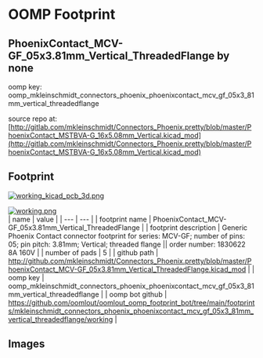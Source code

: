# OOMP Footprint  
## PhoenixContact_MCV-GF_05x3.81mm_Vertical_ThreadedFlange  by none  
  
oomp key: oomp_mkleinschmidt_connectors_phoenix_phoenixcontact_mcv_gf_05x3_81mm_vertical_threadedflange  
  
source repo at: [http://gitlab.com/mkleinschmidt/Connectors_Phoenix.pretty/blob/master/PhoenixContact_MSTBVA-G_16x5.08mm_Vertical.kicad_mod](http://gitlab.com/mkleinschmidt/Connectors_Phoenix.pretty/blob/master/PhoenixContact_MSTBVA-G_16x5.08mm_Vertical.kicad_mod)  
## Footprint  
  
[![working_kicad_pcb_3d.png](working_kicad_pcb_3d_600.png)](working_kicad_pcb_3d.png)  
  
[![working.png](working_600.png)](working.png)  
| name | value | 
| --- | --- | 
| footprint name | PhoenixContact_MCV-GF_05x3.81mm_Vertical_ThreadedFlange | 
| footprint description | Generic Phoenix Contact connector footprint for series: MCV-GF; number of pins: 05; pin pitch: 3.81mm; Vertical; threaded flange || order number: 1830622 8A 160V | 
| number of pads | 5 | 
| github path | http://github.com/mkleinschmidt/Connectors_Phoenix.pretty/blob/master/PhoenixContact_MCV-GF_05x3.81mm_Vertical_ThreadedFlange.kicad_mod | 
| oomp key | oomp_mkleinschmidt_connectors_phoenix_phoenixcontact_mcv_gf_05x3_81mm_vertical_threadedflange | 
| oomp bot github | https://github.com/oomlout/oomlout_oomp_footprint_bot/tree/main/footprints/mkleinschmidt_connectors_phoenix_phoenixcontact_mcv_gf_05x3_81mm_vertical_threadedflange/working | 
## Images  
